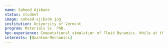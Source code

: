 ```yaml
---
name: Saheed Ajibade
status: student
image: saheed-ajibade.jpg
institution: University of Vermont
program: Materials Sc. PhD.
hpc-experience: Computational simulation of Fluid Dynamics. While at the university of Ibadan, I assisted my then supervisor in writing a couple of programs, using C++, which he integrated into his project relating to fluid Dynamics simulation.
interests: [Quantum-Mechanics]
---
```


